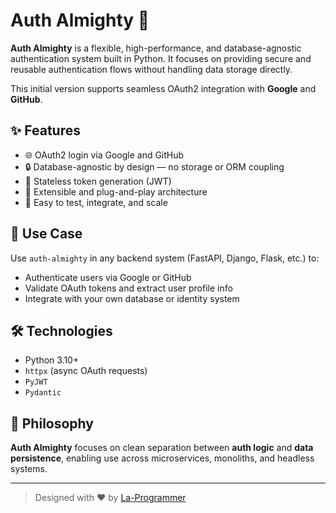 # Auth Almighty 🔐

**Auth Almighty** is a flexible, high-performance, and database-agnostic authentication system built in Python. It focuses on providing secure and reusable authentication flows without handling data storage directly.

This initial version supports seamless OAuth2 integration with **Google** and **GitHub**.

## ✨ Features

- 🌐 OAuth2 login via Google and GitHub
- 🔒 Database-agnostic by design — no storage or ORM coupling
- 🔑 Stateless token generation (JWT)
- 🔁 Extensible and plug-and-play architecture
- 🧪 Easy to test, integrate, and scale

## 🚀 Use Case

Use `auth-almighty` in any backend system (FastAPI, Django, Flask, etc.) to:

- Authenticate users via Google or GitHub
- Validate OAuth tokens and extract user profile info
- Integrate with your own database or identity system

## 🛠 Technologies

- Python 3.10+
- `httpx` (async OAuth requests)
- `PyJWT`
- `Pydantic`

## 🧠 Philosophy

**Auth Almighty** focuses on clean separation between **auth logic** and **data persistence**, enabling use across microservices, monoliths, and headless systems.

---

> Designed with ❤️ by [La-Programmer](https://github.com/La-Programmer)
